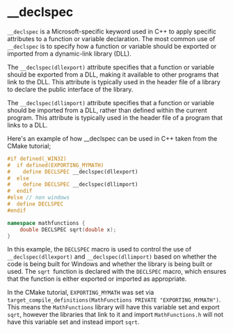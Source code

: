# __declspec

`__declspec` is a Microsoft-specific keyword used in C++ to apply specific attributes to a function or variable declaration. The most common use of `__declspec` is to specify how a function or variable should be exported or imported from a dynamic-link library (DLL).

The `__declspec(dllexport)` attribute specifies that a function or variable should be exported from a DLL, making it available to other programs that link to the DLL. This attribute is typically used in the header file of a library to declare the public interface of the library.

The `__declspec(dllimport)` attribute specifies that a function or variable should be imported from a DLL, rather than defined within the current program. This attribute is typically used in the header file of a program that links to a DLL.

Here's an example of how __declspec can be used in C++ taken from the CMake tutorial;

```cpp
#if defined(_WIN32)
#  if defined(EXPORTING_MYMATH)
#    define DECLSPEC __declspec(dllexport)
#  else
#    define DECLSPEC __declspec(dllimport)
#  endif
#else // non windows
#  define DECLSPEC
#endif

namespace mathfunctions {
    double DECLSPEC sqrt(double x);
}
```

In this example, the `DECLSPEC` macro is used to control the use of `__declspec(dllexport)` and `__declspec(dllimport)` based on whether the code is being built for Windows and whether the library is being built or used. The `sqrt `function is declared with the `DECLSPEC` macro, which ensures that the function is either exported or imported as appropriate.

In the CMake tutorial, `EXPORTING_MYMATH` was set via `target_compile_definitions(MathFunctions PRIVATE "EXPORTING_MYMATH")`. This means the `MathFunctions` library will have this variable set and export `sqrt`, however the libraries that link to it and import `MathFunctions.h` will not have this variable set and instead import `sqrt`.
